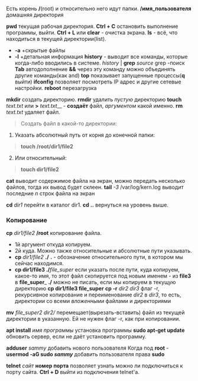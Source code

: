 Есть корень __/__(root) и относительно него идут папки.
__/имя_пользователя__ домашняя директория

__pwd__ текущая рабочая директория.
__Ctrl + C__ остановить выполнение программы, выйти.
__Ctrl + L__ или __clear__ - очистка экрана.
__ls__ - всё, что находиться в текущей директории(list).
- __-a__ +скрытые файлы
- __-l__ +детальная информация 
__history__ - выводит все команды, которые  когда-либо вводились в системе.
_history_ | __grep__ _source_ grep -поиск
__Tab__ автодополнение
__&&__ через эту команду можно объединять другие команды(как and)
__top__ показывает запущенные процессы(__q__ выйти)
__ifconfig__ позволяет посмотреть IP адрес и другие сетевые настройки.
__reboot__ перезагрузка

__mkdir__ создать директорию.
__rmdir__ удалить _пустую_ директорию
__touch__ _text.txt_ или __>__ _text.txt___ - __создаёт__ файл, _аргументом_ какой именно.
__rm__ _text.txt_ удаляет файл.
>Создать файл в какой-то директории:
 1) Указать абсолютный путь от корня до конечной папки:
> __touch /root/dir1/file2__
 2) Или относительный:
> __touch dir1/file2__

__cat__ выводит содержимое файла на экран, можно передать несколько файлов, тогда их вывод будет склеен.
__tail__ _-3_ /var/log/kern.log выводит последние _n_ строк файла на экран


__cd__ _dir1_ перейти в каталог dir1.
__cd ..__ вернуться на уровень выше.

### Копирование
__cp__ _dir1/file2_ __/root__ копирование файла.
- 1й аргумент откуда копируем.
- 2й куда. Можно также относительные и абсолютные пути указывать.
- __cp__ _dir1/file2_ __./__
__.__ - обозначение относительного пути, в котором мы сейчас находимся.
- __cp dir1/file3 ./__*file_super* если указать после пути, куда копируем, какое-то имя, то этот файл скопируется под новым именем - из __file3__ в __file_super___
__./__ можно не писать, если мы копируем в текущую директорию
__cp dir1/file3 file_super__
__cp -r__ _dir2 dir3_ флаг -r, рекурсивное копирование и переименование _dir2_ в _dir3_, то есть, директории со всеми _вложенными_ файлами и директориями

__mv__ _file_super2 dir2/_ перемещает(вырезать-вставить) файл из текущей директории в указанную. Ей не нужен флаг -r, как при копировании.


__apt install__ _имя программы_ установка программы
__sudo apt-get update__ обновить сервер, если не даёт установить программу.


__adduser__ _sammy_ добавить нового пользователя
Когда под __root__ - __usermod -aG sudo _sammy___  добавить пользователя права __sudo__

__telnet__ _сайт_ __номер порта__ позволяет узнать можно ли подключиться к порту сайта.
__Ctrl + D__ выйти из подключения telnet'a.



















